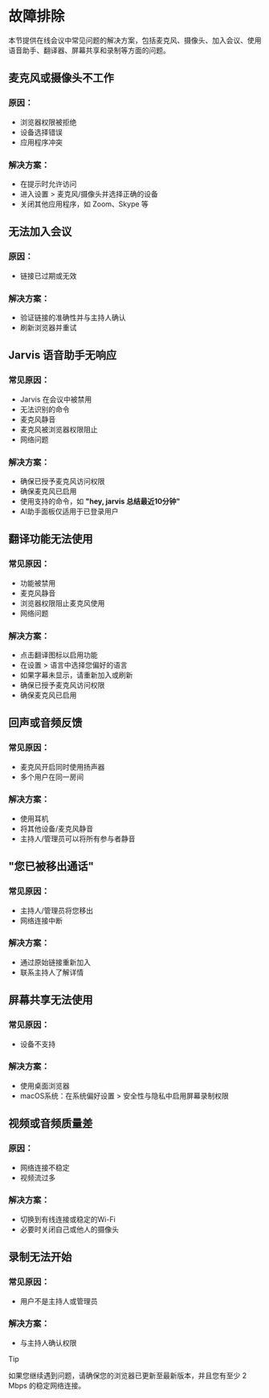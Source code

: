# 故障排除

本节提供在线会议中常见问题的解决方案，包括麦克风、摄像头、加入会议、使用语音助手、翻译器、屏幕共享和录制等方面的问题。

## 麦克风或摄像头不工作

### 原因：

- 浏览器权限被拒绝
- 设备选择错误
- 应用程序冲突

### 解决方案：

- 在提示时允许访问
- 进入设置 > 麦克风/摄像头并选择正确的设备
- 关闭其他应用程序，如 Zoom、Skype 等

## 无法加入会议

### 原因：

- 链接已过期或无效

### 解决方案：

- 验证链接的准确性并与主持人确认
- 刷新浏览器并重试

## Jarvis 语音助手无响应

### 常见原因：

- Jarvis 在会议中被禁用
- 无法识别的命令
- 麦克风静音
- 麦克风被浏览器权限阻止
- 网络问题

### 解决方案：

- 确保已授予麦克风访问权限
- 确保麦克风已启用
- 使用支持的命令，如 **"hey, jarvis 总结最近10分钟"**
- AI助手面板仅适用于已登录用户

## 翻译功能无法使用

### 常见原因：

- 功能被禁用
- 麦克风静音
- 浏览器权限阻止麦克风使用
- 网络问题

### 解决方案：

- 点击翻译图标以启用功能
- 在设置 > 语言中选择您偏好的语言
- 如果字幕未显示，请重新加入或刷新
- 确保已授予麦克风访问权限
- 确保麦克风已启用

## 回声或音频反馈

### 常见原因：

- 麦克风开启同时使用扬声器
- 多个用户在同一房间

### 解决方案：

- 使用耳机
- 将其他设备/麦克风静音
- 主持人/管理员可以将所有参与者静音

## "您已被移出通话"

### 常见原因：

- 主持人/管理员将您移出
- 网络连接中断

### 解决方案：

- 通过原始链接重新加入
- 联系主持人了解详情

## 屏幕共享无法使用

### 常见原因：

- 设备不支持

### 解决方案：

- 使用桌面浏览器
- macOS系统：在系统偏好设置 > 安全性与隐私中启用屏幕录制权限

## 视频或音频质量差

### 原因：

- 网络连接不稳定
- 视频流过多

### 解决方案：

- 切换到有线连接或稳定的Wi-Fi
- 必要时关闭自己或他人的摄像头

## 录制无法开始

### 常见原因：

- 用户不是主持人或管理员

### 解决方案：

- 与主持人确认权限

> [!TIP]
> 如果您继续遇到问题，请确保您的浏览器已更新至最新版本，并且您有至少 2 Mbps 的稳定网络连接。
